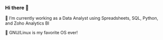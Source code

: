 ### Hi there 👋
🔭 I’m currently working as a Data Analyst using Spreadsheets, SQL, Python, and Zoho Analytics BI

🐧 GNU/Linux is my favorite OS ever!


<!--
**DavidBoh/DavidBoh** is a ✨ _special_ ✨ repository because its `README.md` (this file) appears on your GitHub profile.

Here are some ideas to get you started:


- 
- 👯 I’m looking to collaborate on ...
- 🤔 I’m looking for help with ...
- 💬 Ask me about ...
- 📫 How to reach me: ...
- 😄 Pronouns: ...
- ⚡ Fun fact: ...
-->

